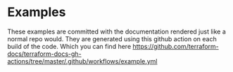 # Examples

These examples are committed with the documentation rendered just like a normal repo would.  They are generated using this github action on each build of the code.  Which you can find here https://github.com/terraform-docs/terraform-docs-gh-actions/tree/master/.github/workflows/example.yml
